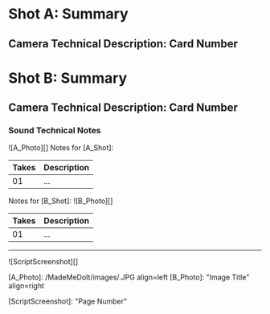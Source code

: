 # Shot A: Summary
## Camera Technical Description: Card Number

# Shot B: Summary
## Camera Technical Description: Card Number

### Sound Technical Notes

![A_Photo][]
Notes for [A_Shot]: 

| Takes | Description |
|:---|:----|
| 01 | ... |

Notes for [B_Shot]: 
![B_Photo][]

| Takes | Description |
|:---|:----|
| 01 | ... |

----

![ScriptScreenshot][]


[A_Photo]:  /MadeMeDoIt/images/.JPG align=left
[B_Photo]:  "Image Title" align=right

[ScriptScreenshot]: "Page Number"